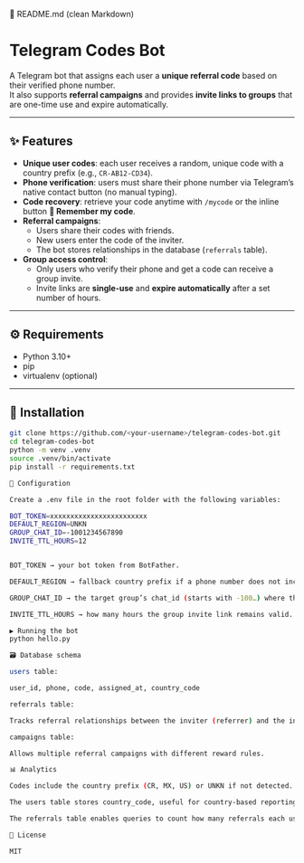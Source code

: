 📄 README.md (clean Markdown)
# Telegram Codes Bot

A Telegram bot that assigns each user a **unique referral code** based on their verified phone number.  
It also supports **referral campaigns** and provides **invite links to groups** that are one-time use and expire automatically.

---

## ✨ Features
- **Unique user codes**: each user receives a random, unique code with a country prefix (e.g., `CR-AB12-CD34`).
- **Phone verification**: users must share their phone number via Telegram’s native contact button (no manual typing).
- **Code recovery**: retrieve your code anytime with `/mycode` or the inline button **🔑 Remember my code**.
- **Referral campaigns**:
  - Users share their codes with friends.
  - New users enter the code of the inviter.
  - The bot stores relationships in the database (`referrals` table).
- **Group access control**:
  - Only users who verify their phone and get a code can receive a group invite.
  - Invite links are **single-use** and **expire automatically** after a set number of hours.

---

## ⚙️ Requirements
- Python 3.10+
- pip
- virtualenv (optional)

---

## 🔧 Installation
```bash
git clone https://github.com/<your-username>/telegram-codes-bot.git
cd telegram-codes-bot
python -m venv .venv
source .venv/bin/activate
pip install -r requirements.txt

🔑 Configuration

Create a .env file in the root folder with the following variables:

BOT_TOKEN=xxxxxxxxxxxxxxxxxxxxxxxx
DEFAULT_REGION=UNKN
GROUP_CHAT_ID=-1001234567890
INVITE_TTL_HOURS=12


BOT_TOKEN → your bot token from BotFather.

DEFAULT_REGION → fallback country prefix if a phone number does not include +code.

GROUP_CHAT_ID → the target group’s chat_id (starts with -100…) where the bot is admin.

INVITE_TTL_HOURS → how many hours the group invite link remains valid.

▶️ Running the bot
python hello.py

🗃️ Database schema

users table:

user_id, phone, code, assigned_at, country_code

referrals table:

Tracks referral relationships between the inviter (referrer) and the invited (referee).

campaigns table:

Allows multiple referral campaigns with different reward rules.

📊 Analytics

Codes include the country prefix (CR, MX, US) or UNKN if not detected.

The users table stores country_code, useful for country-based reporting.

The referrals table enables queries to count how many referrals each user has.

📄 License

MIT
